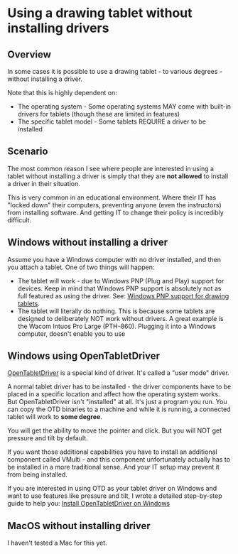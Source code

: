 # Using a drawing tablet without installing drivers

## Overview

In some cases it is possible to use a drawing tablet - to various degrees - without installing a driver.

Note that this is highly dependent on:

* The operating system - Some operating systems MAY come with built-in drivers for tablets (though these are limited in features)
* The specific tablet model - Some tablets REQUIRE a driver to be installed

## Scenario

The most common reason I see where people are interested in using a tablet without installing a driver is simply that they are **not allowed** to install a driver in their situation.

This is very common in an educational environment. Where their IT has "locked down" their computers, preventing anyone (even the instructors) from installing software. And getting IT to change their policy is incredibly difficult.

## Windows without installing a driver

Assume you have a Windows computer with no driver installed, and then you attach a tablet. One of two things will happen:

* The tablet will work - due to Windows PNP (Plug and Play) support for devices. Keep in mind that Windows PNP support is absolutely not as full featured as using the driver. See: [Windows PNP support for drawing tablets](../windows/windows-pnp-support-for-drawing-tablets.md).&#x20;
* The tablet will literally do nothing. This is because some tablets are designed to deliberately NOT work without drivers. A great example is the Wacom Intuos Pro Large (PTH-860). Plugging it into a Windows computer, doesn't enable you to use&#x20;

## Windows using OpenTabletDriver

[OpenTabletDriver](opentabletdriver/) is a special kind of driver. It's called a "user mode" driver.

A normal tablet driver has to be installed - the driver components have to be placed in a specific location and affect how the operating system works. But OpenTabletDriver isn't "installed" at all. It's just a program you run. You can copy the OTD binaries to a machine and while it is running, a connected tablet will work to **some degree**.

You will get the ability to move the pointer and click. But you will NOT get pressure and tilt by default.

If you want those additional capabilities you have to install an additional component called VMulti - and this component unfortunately actually has to be installed in a more traditional sense. And your IT setup may prevent it from being installed.

If you are interested in using OTD as your tablet driver on Windows and want to use features like pressure and tilt, I wrote a detailed step-by-step guide to help you: [Install OpenTabletDriver on Windows](opentabletdriver/opentabletdriver-windows.md)&#x20;

## MacOS without installing driver

I haven't tested a Mac for this yet.



##

